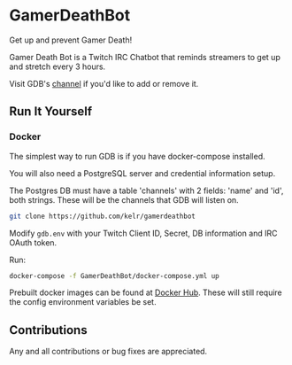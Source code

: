 # GamerDeathBot
Get up and prevent Gamer Death!

Gamer Death Bot is a Twitch IRC Chatbot that reminds streamers to get up and stretch every 3 hours.

Visit GDB's [channel](https://www.twitch.tv/gamerdeathbot) if you'd like to add or remove it.

## Run It Yourself

### Docker

The simplest way to run GDB is if you have docker-compose installed.

You will also need a PostgreSQL server and credential information setup.

The Postgres DB must have a table 'channels' with 2 fields: 'name' and 'id', both strings. These will be the channels that GDB will listen on.

```bash
git clone https://github.com/kelr/gamerdeathbot
```

Modify ```gdb.env``` with your Twitch Client ID, Secret, DB information and IRC OAuth token.

Run:

```bash
docker-compose -f GamerDeathBot/docker-compose.yml up
```

Prebuilt docker images can be found at [Docker Hub](https://hub.docker.com/r/kyrotobi/gamerdeathbot). These will still require the config environment variables be set.

## Contributions

Any and all contributions or bug fixes are appreciated.